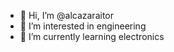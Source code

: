 - 👋 Hi, I’m @alcazaraitor
- 👀 I’m interested in engineering
- 🌱 I’m currently learning electronics

<!---
alcazaraitor/alcazaraitor is a ✨ special ✨ repository because its `README.md` (this file) appears on your GitHub profile.
You can click the Preview link to take a look at your changes.
--->
